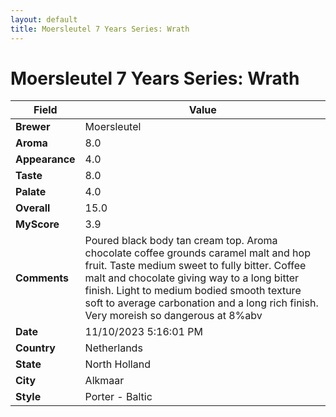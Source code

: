 ```yaml
---
layout: default
title: Moersleutel 7 Years Series: Wrath
---
```


# Moersleutel 7 Years Series: Wrath

| Field         | Value                                                                                                   |
|---------------|---------------------------------------------------------------------------------------------------------|
| **Brewer**    | Moersleutel                                                                                        |
| **Aroma**     | 8.0                                                                                         |
| **Appearance**| 4.0                                                                                    |
| **Taste**     | 8.0                                                                                         |
| **Palate**    | 4.0                                                                                        |
| **Overall**   | 15.0                                                                                       |
| **MyScore**   | 3.9                                                                                       |
| **Comments**  | Poured black body tan cream top. Aroma chocolate coffee grounds caramel malt and hop fruit. Taste medium sweet to fully bitter. Coffee malt and chocolate giving way to a long bitter finish. Light to medium bodied smooth texture soft to average carbonation and a long rich finish. Very moreish so dangerous at 8%abv                                                                                      |
| **Date**      | 11/10/2023 5:16:01 PM                                                                                          |
| **Country**   | Netherlands                                                                                       |
| **State**     | North Holland                                                                                         |
| **City**      | Alkmaar                                                                                          |
| **Style**     | Porter - Baltic                                                                                         |
